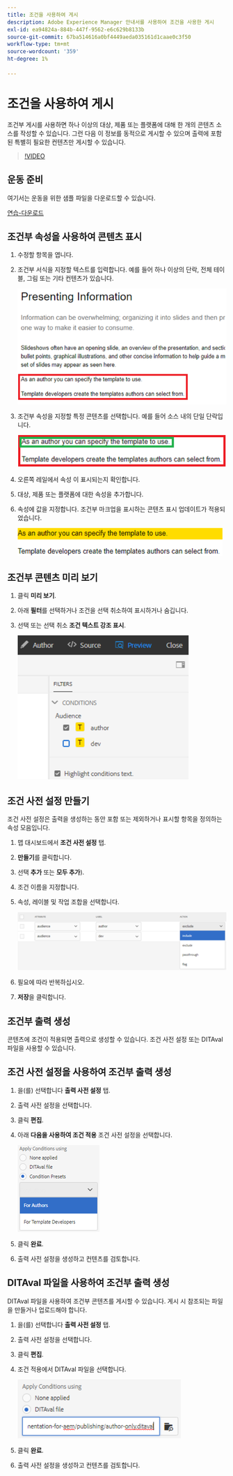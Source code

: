```yaml
---
title: 조건을 사용하여 게시
description: Adobe Experience Manager 안내서를 사용하여 조건을 사용한 게시
exl-id: ea94824a-884b-447f-9562-e6c629b8133b
source-git-commit: 67ba514616a0bf4449aeda035161d1caae0c3f50
workflow-type: tm+mt
source-wordcount: '359'
ht-degree: 1%

---
```


# 조건을 사용하여 게시

조건부 게시를 사용하면 하나 이상의 대상, 제품 또는 플랫폼에 대해 한 개의 콘텐츠 소스를 작성할 수 있습니다. 그런 다음 이 정보를 동적으로 게시할 수 있으며 출력에 포함된 특별히 필요한 컨텐츠만 게시할 수 있습니다.

>[!VIDEO](https://video.tv.adobe.com/v/339041?quality=12&learn=on)

## 운동 준비

여기서는 운동을 위한 샘플 파일을 다운로드할 수 있습니다.

[연습-다운로드](assets/exercises/publishing-with-conditions.zip)

## 조건부 속성을 사용하여 콘텐츠 표시

1. 수정할 항목을 엽니다.

1. 조건부 서식을 지정할 텍스트를 입력합니다. 예를 들어 하나 이상의 단락, 전체 테이블, 그림 또는 기타 컨텐츠가 있습니다.

   ![프레젠테이션 정보](images/presenting-info.png)

1. 조건부 속성을 지정할 특정 콘텐츠를 선택합니다. 예를 들어 소스 내의 단일 단락입니다.

   ![템플릿 선택](images/template-choice.png)

1. 오른쪽 레일에서 속성 이 표시되는지 확인합니다.

1. 대상, 제품 또는 플랫폼에 대한 속성을 추가합니다.

1. 속성에 값을 지정합니다. 조건부 마크업을 표시하는 콘텐츠 표시 업데이트가 적용되었습니다.

   ![템플릿 지정](images/specify-template.png)

## 조건부 콘텐츠 미리 보기

1. 클릭 **미리 보기**.

1. 아래 **필터**&#x200B;를 선택하거나 조건을 선택 취소하여 표시하거나 숨깁니다.

1. 선택 또는 선택 취소 **조건 텍스트 강조 표시**.

   ![Preview-Conditional-Content](images/preview-conditional-content.png)

## 조건 사전 설정 만들기

조건 사전 설정은 출력을 생성하는 동안 포함 또는 제외하거나 표시할 항목을 정의하는 속성 모음입니다.

1. 맵 대시보드에서 **조건 사전 설정** 탭.

1. **만들기**&#x200B;를 클릭합니다.

1. 선택 **추가** 또는 **모두 추가**).

1. 조건 이름을 지정합니다.

1. 속성, 레이블 및 작업 조합을 선택합니다.

   ![Create-Condition-사전 설정](images/create-condition-preset.png)

1. 필요에 따라 반복하십시오.

1. **저장**&#x200B;을 클릭합니다.

## 조건부 출력 생성

콘텐츠에 조건이 적용되면 출력으로 생성할 수 있습니다. 조건 사전 설정 또는 DITAval 파일을 사용할 수 있습니다.

## 조건 사전 설정을 사용하여 조건부 출력 생성

1. 을(를) 선택합니다 **출력 사전 설정** 탭.

1. 출력 사전 설정을 선택합니다.

1. 클릭 **편집**.

1. 아래 **다음을 사용하여 조건 적용** 조건 사전 설정을 선택합니다.

   ![Generate-Conditional-Output](images/generate-conditional-output.png)

1. 클릭 **완료**.

1. 출력 사전 설정을 생성하고 컨텐츠를 검토합니다.

## DITAval 파일을 사용하여 조건부 출력 생성

DITAval 파일을 사용하여 조건부 콘텐츠를 게시할 수 있습니다. 게시 시 참조되는 파일을 만들거나 업로드해야 합니다.

1. 을(를) 선택합니다 **출력 사전 설정** 탭.

1. 출력 사전 설정을 선택합니다.

1. 클릭 **편집**.

1. 조건 적용에서 DITAval 파일을 선택합니다.

   ![Generate-Using-DITAval](images/generate-using-ditaval.png)

1. 클릭 **완료**.

1. 출력 사전 설정을 생성하고 컨텐츠를 검토합니다.
